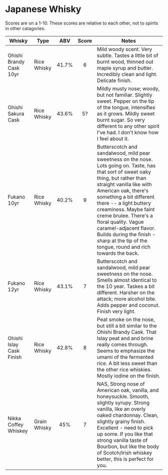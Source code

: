 # Japanese Whisky

Scores are on a 1-10. These scores are relative to each other, not to spirits in other catagories.

| Whisky                   | Type         | ABV   | Score | Notes                                                                                                                                                                                                                                                                                                                                                                                                                                 |
|--------------------------|--------------|:-----:|:-----:|---------------------------------------------------------------------------------------------------------------------------------------------------------------------------------------------------------------------------------------------------------------------------------------------------------------------------------------------------------------------------------------------------------------------------------------|
| Ohishi Brandy Cask 10yr  | Rice Whisky  | 41.7% | 6     | Mild woody scent. Very subtle. Tastes a little bit of burnt wood, thinned out maple syrup and butter. Incredibly clean and light. Delicate finish.                                                                                                                                                                                                                                                                                    |
| Ohishi Sakura Cask       | Rice Whisky  | 43.6% | 5?    | Mildly musty nose; woody, but not familiar. Slightly sweet. Pepper on the tip of the tongue, intensifies as it grows. Mildly sweet burnt sugar. So very different to any other spirit I've had. I don't know how I feel about it.                                                                                                                                                                                                     |
| Fukano 10yr              | Rice Whisky  | 40.2% | 9     | Butterscotch and sandalwood, mild pear sweetness on the nose. Lots going on. Taste, has that sort of sweet oaky thing, but rather than straight vanilla like with American oak, there's something a bit different there -- a light buttery creaminess. Maybe faint creme brulee. There's a floral quality. Vague caramel-adjacent flavor. Builds during the finish - sharp at the tip of the tongue, round and rich towards the back. |
| Fukano 12yr              | Rice Whisky  | 43.1% | 7     | Butterscotch and sandalwood, mild pear sweetness on the nose. Smells almost identical to the 10 year. Taskes a bit different. Harsher on the attack; more alcohol bite. Adds pepper and coconut. Finish very light.                                                                                                                                                                                                                   |
| Ohishi Islay Cask Finish | Rice Whisky  | 42.8% | 8     | Peat smoke on the nose, but still a bit similar to the Ohishi Brandy Cask. That Islay peat and and brine really comes through. Seems to emphasize the umami of the fermented rice. A bit less sweet than the other rice whiskies. Mostly iodine on the finish.                                                                                                                                                                        |
| Nikka Coffey Whiskey     | Grain Whisky | 45%   | 7     | NAS, Strong nose of American oak, vanilla, and honeysuckle. Smooth, slightly syrupy. Strong vanilla, like an overly oaked chardonnay. Clean, slightly grainy finish. Excellent - need to pick up some. If you like that strong vanilla taste of Bourbon, but like the body of Scotch/Irish whiskey better, this is perfect for you.                                                                                                   |
